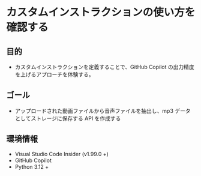 # カスタムインストラクションの使い方を確認する

## 目的

- カスタムインストラクションを定義することで、GitHub Copilot の出力精度を上げるアプローチを体験する。

## ゴール

- アップロードされた動画ファイルから音声ファイルを抽出し、mp3 データとしてストレージに保存する API を作成する

## 環境情報

- Visual Studio Code Insider (v1.99.0 +)
- GitHub Copilot
- Python 3.12 +